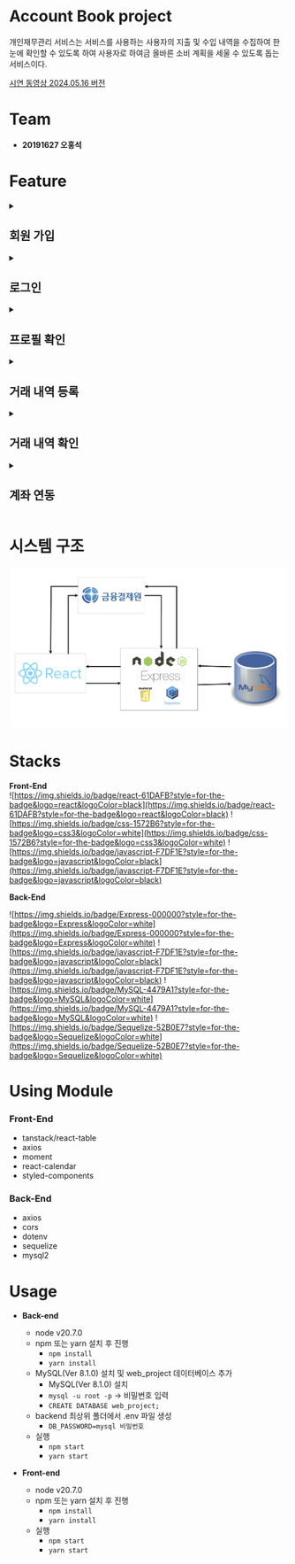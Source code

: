 # Account Book project

개인재무관리 서비스는 서비스를 사용하는 사용자의 지출 및 수입 내역을 수집하여 한 눈에 확인할 수 있도록 하여 사용자로 하여금 올바른 소비 계획을 세울 수 있도록 돕는 서비스이다.

[시연 동영상 2024.05.16 버전](https://youtu.be/rP9JDkVVZMk)

# Team

- **20191627 오홍석**

# Feature

<details>
<summary>
  
## 회원 가입

</summary>

- <details>
  <summary>이메일 중복 방지 및 유효성 검사</summary>

  ![emailDuplicate](README-STATIC/SignUp/emailDuplicate.png)
  ![emailVaild](README-STATIC/SignUp/emailValid.png)

  </details>

- <details>
  <summary>비밀번호 유효성 검사</summary>
  
  ![pwValid](README-STATIC/SignUp/pwValid.png)

  </details>

- <details>
  <summary>입력 정보 공란 확인</summary>
  
  ![emptyValid](README-STATIC/SignUp/emptyValid.png)

  </details>  

- <details>
  <summary>자동 하이픈 삽입 기능</summary>
  
  ![autoHyphen](README-STATIC/SignUp/autoHyphen.png)

  </details>  

- 회원가입 완료시 User Account 생성
- 로그인 화면으로 이동

</details>

<details>
<summary>

## 로그인
  
</summary>

- <details>
  <summary>잘못된 계정 정보 확인</summary>
  
  ![emailReject](README-STATIC/Login/emailReject.png)
  ![pwReject](README-STATIC/Login/pwReject.png)

  </details>

- <details>
  <summary>페이지 접근 제한 기능 및 Title 클릭시 리다이렉트 기능</summary>
  
  ![sidebarFalseAccess](README-STATIC/Login/sidebarFalseAccess.png)
  ![loginRedirect](README-STATIC/Login/loginRedirect.png)

  </details>

- <details>
  <summary>홈페이지 Title 변경</summary>
  
  ![titleChange](README-STATIC/Login/titleChange.png)

  </details>

- <details>
  <summary>이메일, 비밀번호 입력 전 로그인 버튼 비활성화</summary>
  
  ![loginBtnDisabled](README-STATIC/Login/loginBtnDisabled.png)

  </details>
  
</details>

<details>
<summary>

## 프로필 확인
  
</summary>

- <details>
  <summary>계정 정보 확인</summary>
  
  ![profileCheck](README-STATIC/Profile/profileCheck.png)

  </details>

- <details>
  <summary>로그아웃</summary>
  
  ![logout](README-STATIC/Profile/logout.png)

  </details>

</details>

<details>
<summary>

## 거래 내역 등록
  
</summary>

- <details>
  <summary>캘린더 커스텀</summary>
  
  ![customCalendar](README-STATIC/RecordInput/customCalendar.png)

  </details>

- <details>
  <summary>입력 정보 형식 설정 및 검증</summary>
  
  - 거래명 20글자 제한, 공백 제외
  - 금액 1억원 미만, 숫자 이외의 문자 입력 방지
  - 간단한 메모 40글자 제한
  
  ![recordNameEmpty](README-STATIC/RecordInput/recordNameEmpty.png)
  ![recordSumEmpty](README-STATIC/RecordInput/recordSumEmpty.png)
  ![sumMaxOver](README-STATIC/RecordInput/sumMaxOver.png)
  ![differentKeyInput](README-STATIC/RecordInput/differentKeyInput.png)

  </details>

- <details>
  <summary>거래 내역 생성 성공</summary>
  
  ![recordInputSuccess](README-STATIC/RecordInput/recordInputSuccess.png)

  </details>

  
</details>

<details>
<summary>

## 거래 내역 확인
  
</summary>

- <details>
  <summary>조회된 거래 내역의 요약 테이블</summary>

  - 총 거래수, 총 지출 수, 총 소득 수
  - 총 지출 금액, 총 소득 금액, 총 합계 금액
    
  ![getRecordSuccess](README-STATIC/RecordCheck/getRecordSuccess.png)

  </details>

- <details>
  <summary>거래 내역 조회</summary>
  
  - 기간에 따른 거래 내역 조회
  - 선택 유형에 따른 거래 내역 조회
  - 시작 날짜가 마감 날짜를 앞서지 못하도록 예외 처리
  - 지출, 소득에 따른 텍스트 색상 강조
  
  ![getRecordSuccess](README-STATIC/RecordCheck/getRecordSuccess.png)
  ![incomeCheck](README-STATIC/RecordCheck/incomeCheck.png)
  ![spendingCheck](README-STATIC/RecordCheck/spendingCheck.png)
  ![periodNoRecord](README-STATIC/RecordCheck/periodNoRecord.png)
  ![startDateEndDateException](README-STATIC/RecordCheck/startDateEndDateException.png)

  </details>

- <details>
  <summary>정렬 기능</summary>

  - 메모를 제외한 항목으로 모두 오름차순, 내림차순, 기존 순서로 설정이 가능
  - 아래 사진은 id와 금액으로 정렬한 사진
  
  ![idSort](README-STATIC/RecordCheck/idSort.png)
  ![sumSort](README-STATIC/RecordCheck/sumSort.png)

  </details>

- <details>
  <summary>페이징 기능</summary>

  - 거래 내역 10개씩 한 페이지 구성
  - 페이지 이동 불가시 버튼 비활성화
  
  ![recordPaging](README-STATIC/RecordCheck/recordPaging.png)

  </details>

- <details>
  <summary>초기 화면</summary>
  
  ![initialPage](README-STATIC/RecordCheck/initialPage.png)

  </details>
</details>

<details>
<summary>

## 계좌 연동
  
</summary>

- <details>
  <summary>사용자 인증을 통한 계좌 연동</summary>

  - 금결원 API 요청을 통한 사용자 인증
  - 사용자 인증 후 발급되는 코드가 없다면 계좌 연동 버튼 비활성화
  - 사용자 인증 후 발급된 코드를 통해서 토큰 발급
  - 발급된 토큰을 해당 계정에 저장
    
  ![accountConnectPage](README-STATIC/AccountConnect/accountConnectPage.png)
  ![userCertify](README-STATIC/AccountConnect/userCertify.png)
  ![inputAccountInfo](README-STATIC/AccountConnect/inputAccountInfo.png)
  ![userCertifySuccess](README-STATIC/AccountConnect/userCertifySuccess.png)

  </details>

- <details>
  <summary>사용자 계정에 계좌 연동</summary>
  
  - 발급된 토큰을 바탕으로 금결원 거래 내역 조회 API 요청
  - 위의 기능은 금결원 테스트 베드 사용 권한 변경으로 인하여 구현 불가
  - 토큰 저장 기능까지 구현
  
  ![connectBtnClick](README-STATIC/AccountConnect/connectBtnClick.png)

  </details>

- <details>
  <summary>계좌 연동 후 프로필 변경 및 예외 처리</summary>
  
  - 계좌 연동 후 프로필 페이지에서 연결된 계좌 수 표현
  - 계좌 연동 후 추가 계좌 연동은 구현하지 않기 때문에 접근 불가 처리
  
  ![connectAfterProfile](README-STATIC/AccountConnect/connectAfterProfile.png)
  ![oneMoreAuthFail](README-STATIC/AccountConnect/oneMoreAuthFail.png)

  </details>
</details>

# 시스템 구조

![SystemStructure](README-STATIC/SystemStructure.png)


# Stacks

**Front-End**  
![https://img.shields.io/badge/react-61DAFB?style=for-the-badge&logo=react&logoColor=black](https://img.shields.io/badge/react-61DAFB?style=for-the-badge&logo=react&logoColor=black)
![https://img.shields.io/badge/css-1572B6?style=for-the-badge&logo=css3&logoColor=white](https://img.shields.io/badge/css-1572B6?style=for-the-badge&logo=css3&logoColor=white)
![https://img.shields.io/badge/javascript-F7DF1E?style=for-the-badge&logo=javascript&logoColor=black](https://img.shields.io/badge/javascript-F7DF1E?style=for-the-badge&logo=javascript&logoColor=black)

**Back-End**

![https://img.shields.io/badge/Express-000000?style=for-the-badge&logo=Express&logoColor=white](https://img.shields.io/badge/Express-000000?style=for-the-badge&logo=Express&logoColor=white)
![https://img.shields.io/badge/javascript-F7DF1E?style=for-the-badge&logo=javascript&logoColor=black](https://img.shields.io/badge/javascript-F7DF1E?style=for-the-badge&logo=javascript&logoColor=black)
![https://img.shields.io/badge/MySQL-4479A1?style=for-the-badge&logo=MySQL&logoColor=white](https://img.shields.io/badge/MySQL-4479A1?style=for-the-badge&logo=MySQL&logoColor=white)
![https://img.shields.io/badge/Sequelize-52B0E7?style=for-the-badge&logo=Sequelize&logoColor=white](https://img.shields.io/badge/Sequelize-52B0E7?style=for-the-badge&logo=Sequelize&logoColor=white)

# Using Module

### Front-End

- tanstack/react-table
- axios
- moment
- react-calendar
- styled-components

### Back-End

- axios
- cors
- dotenv
- sequelize
- mysql2

# Usage

- **Back-end**

  - node v20.7.0
  - npm 또는 yarn 설치 후 진행
    - `npm install`
    - `yarn install`
  - MySQL(Ver 8.1.0) 설치 및 web_project 데이터베이스 추가
    - MySQL(Ver 8.1.0) 설치
    - `mysql -u root -p` -> 비밀번호 입력
    - `CREATE DATABASE web_project;`
  - backend 최상위 폴더에서 .env 파일 생성
    - `DB_PASSWORD=mysql 비밀번호`
  - 실행
    - `npm start`
    - `yarn start`

- **Front-end**
  - node v20.7.0
  - npm 또는 yarn 설치 후 진행
    - `npm install`
    - `yarn install`
  - 실행
    - `npm start`
    - `yarn start`
